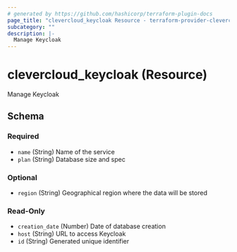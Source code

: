 ```yaml
---
# generated by https://github.com/hashicorp/terraform-plugin-docs
page_title: "clevercloud_keycloak Resource - terraform-provider-clevercloud"
subcategory: ""
description: |-
  Manage Keycloak
---
```


# clevercloud_keycloak (Resource)

Manage Keycloak



<!-- schema generated by tfplugindocs -->
## Schema

### Required

- `name` (String) Name of the service
- `plan` (String) Database size and spec

### Optional

- `region` (String) Geographical region where the data will be stored

### Read-Only

- `creation_date` (Number) Date of database creation
- `host` (String) URL to access Keycloak
- `id` (String) Generated unique identifier
